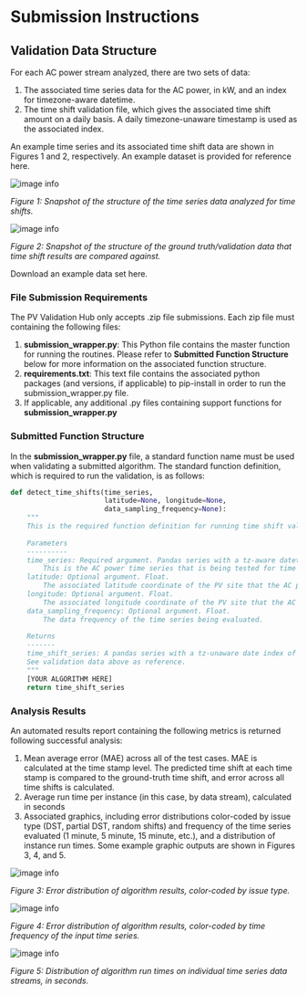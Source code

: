 # Submission Instructions

## Validation Data Structure

For each AC power stream analyzed, there are two sets of data:

1) The associated time series data for the AC power, in kW, and an index for timezone-aware datetime.
2) The time shift validation file, which gives the associated time shift amount on a daily basis. A daily timezone-unaware timestamp is used as the associated index. 

An example time series and its associated time shift data are shown in Figures 1 and 2, respectively. An example dataset is provided for reference here.

![image info](./time_series_data.PNG)

*Figure 1: Snapshot of the structure of the time series data analyzed for time shifts.*

![image info](./time_series_validation_data.PNG)

*Figure 2: Snapshot of the structure of the ground truth/validation data that time shift results are compared against.*

Download an example data set here.

### File Submission Requirements

The PV Validation Hub only accepts .zip file submissions. Each zip file must containing the following files:

1) **submission_wrapper.py**: This Python file contains the master function for running the routines. Please refer to **Submitted Function Structure** below for more information on the associated function structure.
2) **requirements.txt**: This text file contains the associated python packages (and versions, if applicable) to pip-install in order to run the submission_wrapper.py file.
3) If applicable, any additional .py files containing support functions for **submission_wrapper.py**

### Submitted Function Structure

In the **submission_wrapper.py** file, a standard function name must be used when validating a submitted algorithm. The standard function definition, which is required to run the validation, is as follows:

```python
def detect_time_shifts(time_series,
                       latitude=None, longitude=None,
                       data_sampling_frequency=None):
    """
    This is the required function definition for running time shift validation.
    
    Parameters 
    ----------
    time_series: Required argument. Pandas series with a tz-aware datetime index.
        This is the AC power time series that is being tested for time shifts.
    latitude: Optional argument. Float.
        The associated latitude coordinate of the PV site that the AC power stream is associated with.
    longitude: Optional argument. Float.
        The associated longitude coordinate of the PV site that the AC power stream is associated with.
    data_sampling_frequency: Optional argument. Float.
        The data frequency of the time series being evaluated. 
    
    Returns
    -------
    time_shift_series: A pandas series with a tz-unaware date index of daily time shift amounts in minutes.
    See validation data above as reference.
    """
    [YOUR ALGORITHM HERE]
    return time_shift_series
```

### Analysis Results

An automated results report containing the following metrics is returned following successful analysis:

1) Mean average error (MAE) across all of the test cases. MAE is calculated at the time stamp level. The predicted time shift at each time stamp is compared to the ground-truth time shift, and error across all time shifts is calculated.
2) Average run time per instance (in this case, by data stream), calculated in seconds
3) Associated graphics, including error distributions color-coded by issue type (DST, partial DST, random shifts) and frequency of the time series evaluated (1 minute, 5 minute, 15 minute, etc.), and a distribution of instance run times. Some example graphic outputs are shown in Figures 3, 4, and 5.

![image info](./histogram-mae-issue.png)

*Figure 3: Error distribution of algorithm results, color-coded by issue type.*

![image info](./histogram-mae-data-freq.png)

*Figure 4: Error distribution of algorithm results, color-coded by time frequency of the input time series.*

![image info](./run_time_dist.png)

*Figure 5: Distribution of algorithm run times on individual time series data streams, in seconds.*

